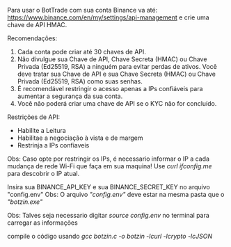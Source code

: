 Para usar o BotTrade com sua conta Binance va até:
https://www.binance.com/en/my/settings/api-management
e crie uma chave de API HMAC.

Recomendações:
1. Cada conta pode criar até 30 chaves de API.
2. Não divulgue sua Chave de API, Chave Secreta (HMAC) ou Chave Privada (Ed25519, RSA) a ninguém para evitar perdas de ativos. Você deve tratar sua Chave de API e sua Chave Secreta (HMAC) ou Chave Privada (Ed25519, RSA) como suas senhas.
3. É recomendável restringir o acesso apenas a IPs confiáveis ​​para aumentar a segurança da sua conta.
4. Você não poderá criar uma chave de API se o KYC não for concluído.

Restrições de API:
- Habilite a Leitura
- Habilitae a negociação à vista e de margem
- Restrinja a IPs confiaveis

Obs: Caso opte por restringir os IPs, é necessario informar o IP a cada mudança de rede Wi-Fi que faça em sua maquina!
     Use _curl ifconfig.me_ para descobrir o IP atual.

Insira sua BINANCE_API_KEY e sua BINANCE_SECRET_KEY no arquivo "config.env"
Obs: O arquivo _"config.env"_ deve estar na mesma pasta que o _"botzin.exe"_ 

Obs: Talves seja necessario digitar _source config.env_ no terminal para carregar as informações 

compile o código usando _gcc botzin.c -o botzin -lcurl -lcrypto -lcJSON_
